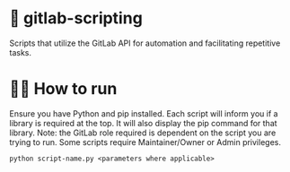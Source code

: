 # 📜 gitlab-scripting

Scripts that utilize the GitLab API for automation and facilitating repetitive tasks.

# ✍🏽 How to run

Ensure you have Python and pip installed. Each script will inform you if a library is required at the top. It will also display the pip command for that library.
Note: the GitLab role required is dependent on the script you are trying to run. Some scripts require Maintainer/Owner or Admin privileges.

`python script-name.py <parameters where applicable>`
